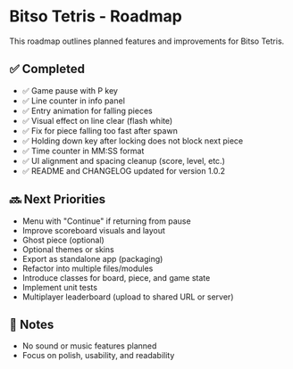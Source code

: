 # Bitso Tetris - Roadmap

This roadmap outlines planned features and improvements for Bitso Tetris.

## ✅ Completed

- ✅ Game pause with P key
- ✅ Line counter in info panel
- ✅ Entry animation for falling pieces
- ✅ Visual effect on line clear (flash white)
- ✅ Fix for piece falling too fast after spawn
- ✅ Holding down key after locking does not block next piece
- ✅ Time counter in MM:SS format
- ✅ UI alignment and spacing cleanup (score, level, etc.)
- ✅ README and CHANGELOG updated for version 1.0.2

## 🔜 Next Priorities

- Menu with "Continue" if returning from pause
- Improve scoreboard visuals and layout
- Ghost piece (optional)
- Optional themes or skins
- Export as standalone app (packaging)
- Refactor into multiple files/modules
- Introduce classes for board, piece, and game state
- Implement unit tests
- Multiplayer leaderboard (upload to shared URL or server)

## 📝 Notes

- No sound or music features planned
- Focus on polish, usability, and readability
